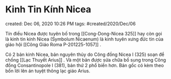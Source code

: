 # Kinh Tin Kính Nicea

created: Dec 06, 2020 10:26 PM
tags: #created/2020/Dec/06

Tín điều Nicea được tuyên bố trong [[Cong-Dong-Nicea 325]]  hay còn gọi là kinh tin kính Nicea (Symbolum Nicaenum) là kinh tuyên xưng đức tin của giáo hội [[Công Giáo Roma P-201225-1057]] . 

Có 2 bản kinh Nicea, bản nguyên thủy do Công đồng Nicea I (325) soạn để chống [[Lạc Thuyết Arius]] . Và một bản được sửa chữa bổ sung trong Công đồng Consantinopole I (381), bản thứ 2 phổ biến hơn. Bản gốc có kèm theo bốn lời lên án tuyệt thông lạc giáo Arius.